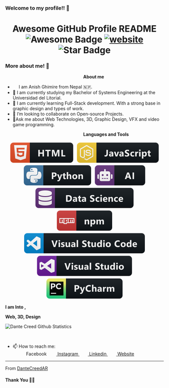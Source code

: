 ### Welcome to my profile!!  👋


<!--principalGit-->
<h1 align="center">Awesome GitHub Profile README 
<div align="center">
<img src="https://cdn.rawgit.com/sindresorhus/awesome/d7305f38d29fed78fa85652e3a63e154dd8e8829/media/badge.svg" alt="Awesome Badge"/>
<a href="https://arbeitnow.com/?utm_source=awesome-github-profile-readme"><img src="https://img.shields.io/static/v1?label=&labelColor=505050&message=arbeitnow&color=%230076D6&style=flat&logo=google-chrome&logoColor=%230076D6" alt="website"/></a>
<!-- <img src="http://hits.dwyl.com/abhisheknaiidu/awesome-github-profile-readme.svg" alt="Hits Badge"/> -->
<img src="https://img.shields.io/static/v1?label=%F0%9F%8C%9F&message=If%20Useful&style=style=flat&color=BC4E99" alt="Star Badge"/>
<br>

</div>

### More about me! 👋

<!--
**anishghimire603/anishghimire603** is a ✨ _special_ ✨ repository because its `README.md` (this file) appears on your GitHub profile.-->
&nbsp;&nbsp;&nbsp;&nbsp;&nbsp;&nbsp;&nbsp;&nbsp;&nbsp;&nbsp;&nbsp;&nbsp;&nbsp;&nbsp;&nbsp;&nbsp;&nbsp;&nbsp;&nbsp;&nbsp;&nbsp;&nbsp;&nbsp;&nbsp;&nbsp;&nbsp;&nbsp;&nbsp;&nbsp;&nbsp;&nbsp;&nbsp;&nbsp;&nbsp;&nbsp;&nbsp;&nbsp;&nbsp;&nbsp;&nbsp;&nbsp;&nbsp;&nbsp;&nbsp;&nbsp;&nbsp;&nbsp;&nbsp;&nbsp;&nbsp;&nbsp;&nbsp;&nbsp;&nbsp;&nbsp;&nbsp;&nbsp;&nbsp;&nbsp;&nbsp;&nbsp;&nbsp;&nbsp;<b>About me</b> <br>
- <img src ="https://s3.amazonaws.com/pix.iemoji.com/images/emoji/apple/ios-12/256/boy-light-skin-tone.png" height= 15px width = 15px> I am Anish Ghimire from Nepal 🇳🇵.
- 🔭 I am currently studying my Bachelor of Systems Engineering at the Universidad del Litorial.
- 🌱 I am currently learning Full-Stack development. With a strong base in graphic design and types of work.
- 👯 I’m looking to collaborate on Open-source Projects.
- 💬Ask me about Web Technologies, 3D, Graphic Design, VFX and video game programming.

&nbsp;&nbsp;&nbsp;&nbsp;&nbsp;&nbsp;&nbsp;&nbsp;&nbsp;&nbsp;&nbsp;&nbsp;&nbsp;&nbsp;&nbsp;&nbsp;&nbsp;&nbsp;&nbsp;&nbsp;&nbsp;&nbsp;&nbsp;&nbsp;&nbsp;&nbsp;&nbsp;&nbsp;&nbsp;&nbsp;&nbsp;&nbsp;&nbsp;&nbsp;&nbsp;&nbsp;&nbsp;&nbsp;&nbsp;&nbsp;&nbsp;&nbsp;&nbsp;&nbsp;&nbsp;&nbsp;&nbsp;&nbsp;&nbsp;&nbsp;&nbsp;&nbsp;&nbsp;&nbsp;&nbsp;&nbsp;&nbsp;&nbsp;&nbsp;&nbsp;&nbsp;&nbsp;&nbsp;<b>Languages and Tools</b> <br>

<p align="center">
 <img src="https://github.com/anishghimire603/anishghimire603/blob/master/Assets/html.svg" alt="html" style="vertical-align:top; margin:4px">
 <img src="https://github.com/anishghimire603/anishghimire603/blob/master/Assets/javascript.svg" alt="javascript" style="vertical-align:top; margin:4px">
 <img src="https://github.com/anishghimire603/anishghimire603/blob/master/Assets/python.svg" alt="python" style="vertical-align:top; margin:4px">
 <img src="https://github.com/anishghimire603/anishghimire603/blob/master/Assets/ai.svg" alt="ai" style="vertical-align:top; margin:4px">
 <img src="https://github.com/anishghimire603/anishghimire603/blob/master/Assets/datascience.svg" alt="datascience" style="vertical-align:top; margin:4px">
 <img src="https://github.com/anishghimire603/anishghimire603/blob/master/Assets/npm.svg" alt="npm" style="vertical-align:top; margin:4px">
 <img src="https://github.com/anishghimire603/anishghimire603/blob/master/Assets/visualstudio_code.svg" alt="vscode" style="vertical-align:top; margin:4px">
 <img src="https://github.com/anishghimire603/anishghimire603/blob/master/Assets/visualstudio.svg" alt="vs" style="vertical-align:top; margin:4px">
 <img src="https://github.com/anishghimire603/anishghimire603/blob/master/Assets/jetbrains_pycharm.svg" alt="pycharm" style="vertical-align:top; margin:4px">

</p>


**I am Into ,**

**Web, 3D, Design**
<br />


![Dante Creed Github Statistics](https://github-readme-stats.vercel.app/api?username=anishghimire603&show_icons=true&title_color=fff&icon_color=79ff97&text_color=9f9f9f&bg_color=151515)

<br /> 

- 📫 How to reach me:<br>
&nbsp;&nbsp;&nbsp;&nbsp;&nbsp;&nbsp;<img src = "https://cdn1.iconfinder.com/data/icons/logotypes/32/square-facebook-256.png" height= 15px width = 15px> Facebook </a>&nbsp;&nbsp;
<a href = "https://www.instagram.com/dantecreedar/"><img src = "https://image.flaticon.com/icons/svg/174/174855.svg" height= 15px width = 15px> Instagram </a>&nbsp;&nbsp;
<a href = "https://www.linkedin.com/feed/"><img src = "https://image.flaticon.com/icons/svg/174/174857.svg" height= 15px width = 15px> Linkedin </a>&nbsp;&nbsp;
<a href = "https://cvitae-briangalli1993.web.app/"><img src = "https://image.flaticon.com/icons/svg/841/841364.svg" height= 15px width = 15px> Website </a>

*************

From [DanteCreedAR](https://github.com/dantecreedar)

#### Thank You 🙏🏼

<!--
**dantecreedar/dantecreedar** is a ✨ _special_ ✨ repository because its `README.md` (this file) appears on your GitHub profile.

Here are some ideas to get you started:

- 🔭 I’m currently working on ...
- 🌱 I’m currently learning ...
- 👯 I’m looking to collaborate on ...
- 🤔 I’m looking for help with ...
- 💬 Ask me about ...
- 📫 How to reach me: ...
- 😄 Pronouns: ...
- ⚡ Fun fact: ...
-->
